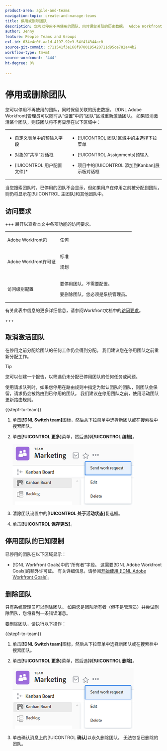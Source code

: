 ```yaml
---
product-area: agile-and-teams
navigation-topic: create-and-manage-teams
title: 停用或删除团队
description: 您可以停用不再使用的团队，同时保留关联的历史数据。 Adobe Workfront管理员可以随时从“设置”的团队区域重新激活团队。
author: Jenny
feature: People Teams and Groups
exl-id: 634e4c0f-aa1d-4197-92e3-54f414344ac0
source-git-commit: c711541f3e166f9700195420711d95ce782a44b2
workflow-type: tm+mt
source-wordcount: '444'
ht-degree: 0%

---
```


# 停用或删除团队

您可以停用不再使用的团队，同时保留关联的历史数据。 [!DNL Adobe Workfront]管理员可以随时从“设置”中的“团队”区域重新激活团队。 如果取消激活某个团队，则该团队将不再显示在以下区域中：

<table style="table-layout:auto"> 
 <col> 
 <col> 
 <tbody> 
  <tr> 
   <td> 
    <ul> 
     <li> <p>自定义表单中的预输入字段</p> </li> 
    </ul> 
    <ul> 
     <li> <p>对象的“共享”对话框</p> </li> 
     <li> <p>[!UICONTROL 用户配置文件]*</p> </li> 
    </ul> </td> 
   <td> 
    <ul> 
     <li> <p>[!UICONTROL 团队]区域中的主选择下拉菜单</p> </li> 
     <li> <p>[!UICONTROL Assignments]预输入</p> </li> 
     <li> <p>项目中的[!UICONTROL 添加到Kanban]展示板对话框</p> </li> 
    </ul> </td> 
  </tr> 
 </tbody> 
</table>

当您搜索团队时，已停用的团队不会显示，但如果用户在停用之前被分配到团队，则仍将显示在[!UICONTROL 主团队]和其他团队中。

## 访问要求

+++ 展开以查看本文中各项功能的访问要求。

<table style="table-layout:auto"> 
 <col> 
 <col> 
 <tbody> 
  <tr data-mc-conditions=""> 
   <td role="rowheader"> <p>Adobe Workfront包</p> </td> 
   <td>任何</td> 
  </tr> 
  <tr> 
   <td role="rowheader">Adobe Workfront许可证</td> 
   <td>
   <p>标准</p>
   <p>规划</p></td>
  </tr> 
  <tr>
   <td>访问级别配置</td>
   <td><p>要停用团队，不需要配置。</p>
   <p>要删除团队，您必须是系统管理员。</p></td>
  </tr>
 </tbody> 
</table>

有关此表中信息的更多详细信息，请参阅Workfront文档中的[访问要求](/help/quicksilver/administration-and-setup/add-users/access-levels-and-object-permissions/access-level-requirements-in-documentation.md)。

+++

## 取消激活团队

在停用之前分配给团队的任何工作仍会得到分配。 我们建议您在停用团队之前重新分配工作。

>[!TIP]
>
>您可以创建一个报告，以筛选仍未分配已停用团队的任何任务或问题。

使用请求队列时，如果您停用在路由规则中指定为默认团队的团队，则团队会保留，请求仍会被路由到已停用的团队。 我们建议在停用团队之前，使用活动团队更新路由规则。

{{step1-to-team}}

1. 单击&#x200B;**[!DNL Switch team]**&#x200B;图标，然后从下拉菜单中选择新团队或在搜索栏中搜索团队。
1. 单击&#x200B;**[!UICONTROL 更多]**&#x200B;菜单，然后选择&#x200B;**[!UICONTROL 编辑]**。

   ![](assets/edit-team-settings.png)

1. 清除团队设置中的&#x200B;**[!UICONTROL 处于活动状态]**&#x200B;复选框。
1. 单击&#x200B;**[!UICONTROL 保存更改]**。

## 停用团队的已知限制

已停用的团队在以下区域显示：

* [!DNL Workfront Goals]中的“所有者”字段。 这需要[!DNL Adobe Workfront Goals]的额外许可证。 有关详细信息，请参阅[开始使用 [!DNL Adobe Workfront Goals]](../../workfront-goals/goal-management/getting-started-with-wf-goals.md)。

## 删除团队

只有系统管理员可以删除团队。 如果您是团队所有者（但不是管理员）并尝试删除团队，您将看到一条错误消息。

要删除团队，请执行以下操作：

{{step1-to-team}}

1. 单击&#x200B;**[!DNL Switch team]**&#x200B;图标，然后从下拉菜单中选择新团队或在搜索栏中搜索团队。
1. 单击&#x200B;**[!UICONTROL 更多]**&#x200B;菜单，然后选择&#x200B;**[!UICONTROL 删除]**。

   ![](assets/edit-team-settings.png)

1. 单击确认消息上的&#x200B;[!UICONTROL **确认**]&#x200B;以永久删除团队。 无法恢复已删除的团队。
